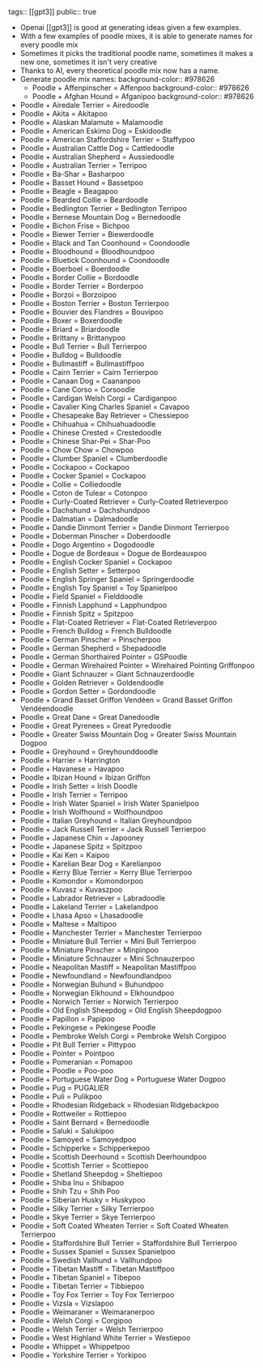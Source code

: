 tags:: [[gpt3]]
public:: true

- Openai [[gpt3]] is good at generating ideas given a few examples.
- With a few examples of poodle mixes, it is able to generate names for every poodle mix
- Sometimes it picks the traditional poodle name, sometimes it makes a new one, sometimes it isn't very creative
- Thanks to AI, every theoretical poodle mix now has a name.
- Generate poodle mix names:
  background-color:: #978626
	- Poodle + Affenpinscher = Affenpoo
	  background-color:: #978626
	- Poodle + Afghan Hound = Afganipoo
	  background-color:: #978626
- Poodle + Airedale Terrier = Airedoodle
- Poodle + Akita = Akitapoo
- Poodle + Alaskan Malamute = Malamoodle
- Poodle + American Eskimo Dog = Eskidoodle
- Poodle + American Staffordshire Terrier = Staffypoo
- Poodle + Australian Cattle Dog = Cattledoodle
- Poodle + Australian Shepherd = Aussiedoodle
- Poodle + Australian Terrier = Terripoo
- Poodle + Ba-Shar = Basharpoo
- Poodle + Basset Hound = Bassetpoo
- Poodle + Beagle = Beagapoo
- Poodle + Bearded Collie = Beardoodle
- Poodle + Bedlington Terrier = Bedlington Terripoo
- Poodle + Bernese Mountain Dog = Bernedoodle
- Poodle + Bichon Frise = Bichpoo
- Poodle + Biewer Terrier = Biewerdoodle
- Poodle + Black and Tan Coonhound = Coondoodle
- Poodle + Bloodhound = Bloodhoundpoo
- Poodle + Bluetick Coonhound = Coondoodle
- Poodle + Boerboel = Boerdoodle
- Poodle + Border Collie = Bordoodle
- Poodle + Border Terrier = Borderpoo
- Poodle + Borzoi = Borzoipoo
- Poodle + Boston Terrier = Boston Terrierpoo
- Poodle + Bouvier des Flandres = Bouvipoo
- Poodle + Boxer = Boxerdoodle
- Poodle + Briard = Briardoodle
- Poodle + Brittany = Brittanypoo
- Poodle + Bull Terrier = Bull Terrierpoo
- Poodle + Bulldog = Bulldoodle
- Poodle + Bullmastiff = Bullmastiffpoo
- Poodle + Cairn Terrier = Cairn Terrierpoo
- Poodle + Canaan Dog = Caananpoo
- Poodle + Cane Corso = Corsoodle
- Poodle + Cardigan Welsh Corgi = Cardiganpoo
- Poodle + Cavalier King Charles Spaniel = Cavapoo
- Poodle + Chesapeake Bay Retriever = Chessiepoo
- Poodle + Chihuahua = Chihuahuadoodle
- Poodle + Chinese Crested = Crestedoodle
- Poodle + Chinese Shar-Pei = Shar-Poo
- Poodle + Chow Chow = Chowpoo
- Poodle + Clumber Spaniel = Clumberdoodle
- Poodle + Cockapoo = Cockapoo
- Poodle + Cocker Spaniel = Cockapoo
- Poodle + Collie = Colliedoodle
- Poodle + Coton de Tulear = Cotonpoo
- Poodle + Curly-Coated Retriever = Curly-Coated Retrieverpoo
- Poodle + Dachshund = Dachshundpoo
- Poodle + Dalmatian = Dalmadoodle
- Poodle + Dandie Dinmont Terrier = Dandie Dinmont Terrierpoo
- Poodle + Doberman Pinscher = Doberdoodle
- Poodle + Dogo Argentino = Dogodoodle
- Poodle + Dogue de Bordeaux = Dogue de Bordeauxpoo
- Poodle + English Cocker Spaniel = Cockapoo
- Poodle + English Setter = Setterpoo
- Poodle + English Springer Spaniel = Springerdoodle
- Poodle + English Toy Spaniel = Toy Spanielpoo
- Poodle + Field Spaniel = Fielddoodle
- Poodle + Finnish Lapphund = Lapphundpoo
- Poodle + Finnish Spitz = Spitzpoo
- Poodle + Flat-Coated Retriever = Flat-Coated Retrieverpoo
- Poodle + French Bulldog = French Bulldoodle
- Poodle + German Pinscher = Pinscherpoo
- Poodle + German Shepherd = Shepadoodle
- Poodle + German Shorthaired Pointer = GSPoodle
- Poodle + German Wirehaired Pointer = Wirehaired Pointing Griffonpoo
- Poodle + Giant Schnauzer = Giant Schnauzerdoodle
- Poodle + Golden Retriever = Goldendoodle
- Poodle + Gordon Setter = Gordondoodle
- Poodle + Grand Basset Griffon Vendéen = Grand Basset Griffon Vendéendoodle
- Poodle + Great Dane = Great Danedoodle
- Poodle + Great Pyrenees = Great Pyredoodle
- Poodle + Greater Swiss Mountain Dog = Greater Swiss Mountain Dogpoo
- Poodle + Greyhound = Greyhounddoodle
- Poodle + Harrier = Harrington
- Poodle + Havanese = Havapoo
- Poodle + Ibizan Hound = Ibizan Griffon
- Poodle + Irish Setter = Irish Doodle
- Poodle + Irish Terrier = Terripoo
- Poodle + Irish Water Spaniel = Irish Water Spanielpoo
- Poodle + Irish Wolfhound = Wolfhoundpoo
- Poodle + Italian Greyhound = Italian Greyhoundpoo
- Poodle + Jack Russell Terrier = Jack Russell Terrierpoo
- Poodle + Japanese Chin = Japooney
- Poodle + Japanese Spitz = Spitzpoo
- Poodle + Kai Ken = Kaipoo
- Poodle + Karelian Bear Dog = Karelianpoo
- Poodle + Kerry Blue Terrier = Kerry Blue Terrierpoo
- Poodle + Komondor = Komondorpoo
- Poodle + Kuvasz = Kuvaszpoo
- Poodle + Labrador Retriever = Labradoodle
- Poodle + Lakeland Terrier = Lakelandpoo
- Poodle + Lhasa Apso = Lhasadoodle
- Poodle + Maltese = Maltipoo
- Poodle + Manchester Terrier = Manchester Terrierpoo
- Poodle + Miniature Bull Terrier = Mini Bull Terrierpoo
- Poodle + Miniature Pinscher = Minpinpoo
- Poodle + Miniature Schnauzer = Mini Schnauzerpoo
- Poodle + Neapolitan Mastiff = Neapolitan Mastiffpoo
- Poodle + Newfoundland = Newfoundlandpoo
- Poodle + Norwegian Buhund = Buhundpoo
- Poodle + Norwegian Elkhound = Elkhoundpoo
- Poodle + Norwich Terrier = Norwich Terrierpoo
- Poodle + Old English Sheepdog = Old English Sheepdogpoo
- Poodle + Papillon = Papipoo
- Poodle + Pekingese = Pekingese Poodle
- Poodle + Pembroke Welsh Corgi = Pembroke Welsh Corgipoo
- Poodle + Pit Bull Terrier = Pittypoo
- Poodle + Pointer = Pointpoo
- Poodle + Pomeranian = Pomapoo
- Poodle + Poodle = Poo-poo
- Poodle + Portuguese Water Dog = Portuguese Water Dogpoo
- Poodle + Pug = PUGALIER
- Poodle + Puli = Pulikpoo
- Poodle + Rhodesian Ridgeback = Rhodesian Ridgebackpoo
- Poodle + Rottweiler = Rottiepoo
- Poodle + Saint Bernard = Bernedoodle
- Poodle + Saluki = Salukipoo
- Poodle + Samoyed = Samoyedpoo
- Poodle + Schipperke = Schipperkepoo
- Poodle + Scottish Deerhound = Scottish Deerhoundpoo
- Poodle + Scottish Terrier = Scottiepoo
- Poodle + Shetland Sheepdog = Sheltiepoo
- Poodle + Shiba Inu = Shibapoo
- Poodle + Shih Tzu = Shih Poo
- Poodle + Siberian Husky = Huskypoo
- Poodle + Silky Terrier = Silky Terrierpoo
- Poodle + Skye Terrier = Skye Terrierpoo
- Poodle + Soft Coated Wheaten Terrier = Soft Coated Wheaten Terrierpoo
- Poodle + Staffordshire Bull Terrier = Staffordshire Bull Terrierpoo
- Poodle + Sussex Spaniel = Sussex Spanielpoo
- Poodle + Swedish Vallhund = Vallhundpoo
- Poodle + Tibetan Mastiff = Tibetan Mastiffpoo
- Poodle + Tibetan Spaniel = Tibepoo
- Poodle + Tibetan Terrier = Tibbiepoo
- Poodle + Toy Fox Terrier = Toy Fox Terrierpoo
- Poodle + Vizsla = Vizslapoo
- Poodle + Weimaraner = Weimaranerpoo
- Poodle + Welsh Corgi = Corgipoo
- Poodle + Welsh Terrier = Welsh Terrierpoo
- Poodle + West Highland White Terrier = Westiepoo
- Poodle + Whippet = Whippetpoo
- Poodle + Yorkshire Terrier = Yorkipoo